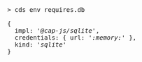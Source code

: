 <!-- this file is automatically generated and updated by a github action -->
<pre class="log">
> cds env requires.db

{
  impl: <em>'@cap-js/sqlite'</em>,
  credentials: { url: <em>':memory:'</em> },
  kind: <em>'sqlite'</em>
}
</pre>
